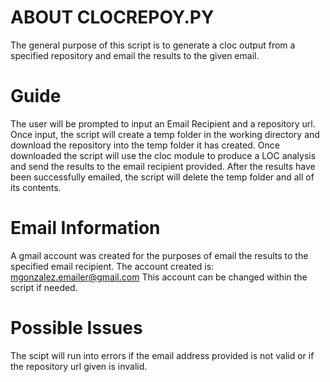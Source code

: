 ABOUT CLOCREPOY.PY
==========================

The general purpose of this script is to generate a cloc output
from a specified repository and email the results to the given email.

Guide
==========================

The user will be prompted to input an Email Recipient and a repository url.
Once input, the script will create a temp folder in the working directory
and download the repository into the temp folder it has created. Once 
downloaded the script will use the cloc module to produce a LOC analysis 
and send the results to the email recipient provided. After the results 
have been successfully emailed, the script will delete the temp folder and
all of its contents. 

Email Information
==========================

A gmail account was created for the purposes of email the results to the
specified email recipient. 
The account created is: mgonzalez.emailer@gmail.com
This account can be changed within the script if needed.

Possible Issues
==========================

The scipt will run into errors if the email address provided is not valid
or if the repository url given is invalid.